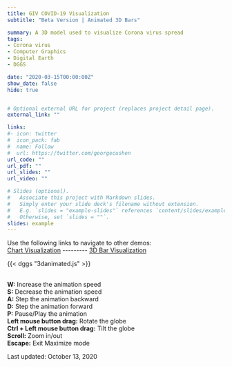 ```yaml
---
title: GIV COVID-19 Visualization
subtitle: "Beta Version | Animated 3D Bars"

summary: A 3D model used to visualize Corona virus spread 
tags:
- Corona virus
- Computer Graphics
- Digital Earth
- DGGS

date: "2020-03-15T00:00:00Z"
show_date: false
hide: true


# Optional external URL for project (replaces project detail page).
external_link: ""

links:
#- icon: twitter
#  icon_pack: fab
#  name: Follow
#  url: https://twitter.com/georgecushen
url_code: ""
url_pdf: ""
url_slides: ""
url_video: ""

# Slides (optional).
#   Associate this project with Markdown slides.
#   Simply enter your slide deck's filename without extension.
#   E.g. `slides = "example-slides"` references `content/slides/example-slides.md`.
#   Otherwise, set `slides = ""`.
slides: example
---
```

Use the following links to navigate to other demos:\
[Chart Visualization](/project/corona-vis/) --------- [3D Bar Visualization](/project/corona-vis-3dbardemo/) 

{{< dggs "3danimated.js" >}}

\
**W:** Increase the animation speed\
**S:** Decrease the animation speed\
**A:** Step the animation backward\
**D:** Step the animation forward\
**P:** Pause/Play the animation\
**Left mouse button drag:** Rotate the globe\
**Ctrl + Left mouse button drag:** Tilt the globe\
**Scroll:** Zoom in/out\
**Escape:** Exit Maximize mode

Last updated: October 13, 2020

